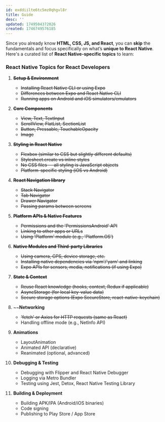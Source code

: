 ```yaml
---
id: exddiilte6tc5mz0qhgvl8r
title: Guide
desc: ''
updated: 1749504372026
created: 1746749576185
---
```


Since you already know **HTML, CSS, JS, and React**, you can **skip** the fundamentals and focus specifically on what’s **unique to React Native**. Here's a curated list of **React Native-specific topics** to learn:

### React Native Topics for React Developers

1. ~~**Setup & Environment**~~
    - ~~Installing React Native CLI or using Expo~~
    - ~~Differences between Expo and React Native CLI~~
    - ~~Running apps on Android and iOS simulators/emulators~~

1.  ~~**Core Components**~~
    - ~~View, Text, TextInput~~
    - ~~ScrollView, FlatList, SectionList~~
    - ~~Button, Pressable, TouchableOpacity~~
    - ~~Image~~

1. ~~**Styling in React Native**~~
    - ~~Flexbox (similar to CSS but slightly different defaults)~~
    - ~~Stylesheet.create vs inline styles~~
    - ~~No CSS files — all styling is JavaScript objects~~
    - ~~Platform-specific styling (iOS vs Android)~~

1. ~~**React Navigation library**~~
    - ~~Stack Navigator~~
    - ~~Tab Navigator~~
    - ~~Drawer Navigator~~
    - ~~Passing params between screens~~

1. ~~**Platform APIs & Native Features**~~
    - ~~Permissions and the 'PermissionsAndroid' API~~
    - ~~Linking to other apps or URLs~~
    - ~~Using 'Platform' module (e.g., 'Platform.OS')~~

1. ~~**Native Modules and Third-party Libraries**~~
    - ~~Using camera, GPS, device storage, etc.~~
    - ~~Installing native dependencies via 'npm'/'yarn' and linking~~
    - ~~Expo APIs for sensors, media, notifications (if using Expo)~~

1. ~~**State & Context**~~
    - ~~Reuse React knowledge (hooks, context, Redux if applicable)~~
    - ~~AsyncStorage (for local key-value data)~~
    - ~~Secure storage options (Expo SecureStore, react-native-keychain)~~

1. ~~**Networking**
    - ~~'fetch' or Axios for HTTP requests (same as React)~~
    - Handling offline mode (e.g., NetInfo API)

1. **Animations**
    - LayoutAnimation
    - Animated API (declarative)
    - Reanimated (optional, advanced)

1. **Debugging & Testing**
    - Debugging with Flipper and React Native Debugger
    - Logging via Metro Bundler
    - Testing using Jest, Detox, React Native Testing Library

1. **Building & Deployment**
    - Building APK/IPA (Android/iOS binaries)
    - Code signing
    - Publishing to Play Store / App Store